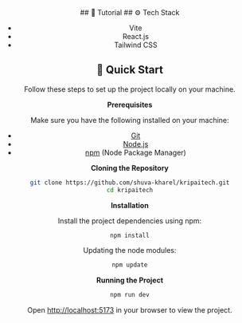 <div align="center">
## 🚨 Tutorial
## <a name="tech-stack">⚙️ Tech Stack</a>

- Vite
- React.js
- Tailwind CSS

## <a name="quick-start">🤸 Quick Start</a>

Follow these steps to set up the project locally on your machine.

**Prerequisites**

Make sure you have the following installed on your machine:

- [Git](https://git-scm.com/)
- [Node.js](https://nodejs.org/en)
- [npm](https://www.npmjs.com/) (Node Package Manager)

**Cloning the Repository**

```bash
git clone https://github.com/shuva-kharel/kripaitech.git
cd kripaitech
```

**Installation**

Install the project dependencies using npm:

```bash
npm install
```

Updating the node modules:
```bash
npm update
```

**Running the Project**

```bash
npm run dev
```

Open [http://localhost:5173](http://localhost:5173) in your browser to view the project.
